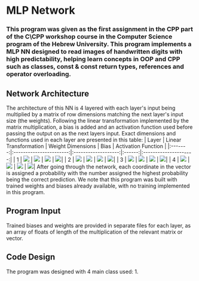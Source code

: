 # MLP Network
### This program was given as the first assignment in the CPP part of the C\CPP workshop course in the Computer Science program of the Hebrew University. This program implements a MLP NN designed to read images of handwritten digits with high predictability, helping learn concepts in OOP and CPP such as classes, const & const return types, references and operator overloading.

## Network Architecture
The architecture of this NN is 4 layered with each layer's input being multiplied by a matrix of row dimensions matching the next layer's input size (the weights). Following the linear transformation implemented by the matrix multiplication, a bias is added and an activation function used before passing the output on as the next layers input. Exact dimensions and functions used in each layer are presented in this table:
| Layer | Linear Transformation | Weight Dimensions | Bias | Activation Function |
|:-------:|:-----------------------:|:-------------------:|:------:|:---------------------:|
|   1   | <img src="https://render.githubusercontent.com/render/math?math=T:\mathbb{R}^{784}\rightarrow\mathbb{R}^{128}"> | <img src="https://render.githubusercontent.com/render/math?math=W \in M_{128\times784}"> | <img src="https://render.githubusercontent.com/render/math?math=b_{1} \in \mathbb{R}^{128}"> | <img src="https://render.githubusercontent.com/render/math?math=Relu">|
|   2   | <img src="https://render.githubusercontent.com/render/math?math=T:\mathbb{R}^{128}\rightarrow\mathbb{R}^{64}"> | <img src="https://render.githubusercontent.com/render/math?math=W \in M_{64\times128}"> | <img src="https://render.githubusercontent.com/render/math?math=b_{2} \in \mathbb{R}^{64}"> | <img src="https://render.githubusercontent.com/render/math?math=Relu">|
|   3   | <img src="https://render.githubusercontent.com/render/math?math=T:\mathbb{R}^{64}\rightarrow\mathbb{R}^{20}"> | <img src="https://render.githubusercontent.com/render/math?math=W \in M_{20\times64}"> | <img src="https://render.githubusercontent.com/render/math?math=b_{3} \in \mathbb{R}^{20}"> | <img src="https://render.githubusercontent.com/render/math?math=Relu">|
|   4   | <img src="https://render.githubusercontent.com/render/math?math=T:\mathbb{R}^{20}\rightarrow\mathbb{R}^{10}"> | <img src="https://render.githubusercontent.com/render/math?math=W \in M_{10\times20}"> | <img src="https://render.githubusercontent.com/render/math?math=b_{4} \in \mathbb{R}^{10}"> | <img src="https://render.githubusercontent.com/render/math?math=SoftMax">|
After going through the network, each coordinate in the vector is assigned a probability with the number assigned the highest probability being the correct prediction.
We note that this program was built with trained weights and biases already available, with no training implemented in this program.

## Program Input
Trained biases and weights are provided in separate files for each layer, as an array of floats of length of the multiplication of the relevant matrix or vector. 

## Code Design
The program was designed with 4 main class used:
1. 
